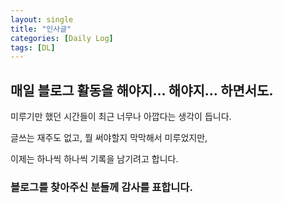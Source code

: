 ```yaml
---
layout: single
title: "인사글"
categories: [Daily Log]
tags: [DL]
---
```

## 매일 블로그 활동을 해야지... 해야지... 하면서도.
미루기만 했던 시간들이 최근 너무나 아깝다는 생각이 듭니다.

글쓰는 재주도 없고, 뭘 써야할지 막막해서 미루었지만,

이제는 하나씩 하나씩 기록을 남기려고 합니다.

### 블로그를 찾아주신 분들께 감사를 표합니다.
